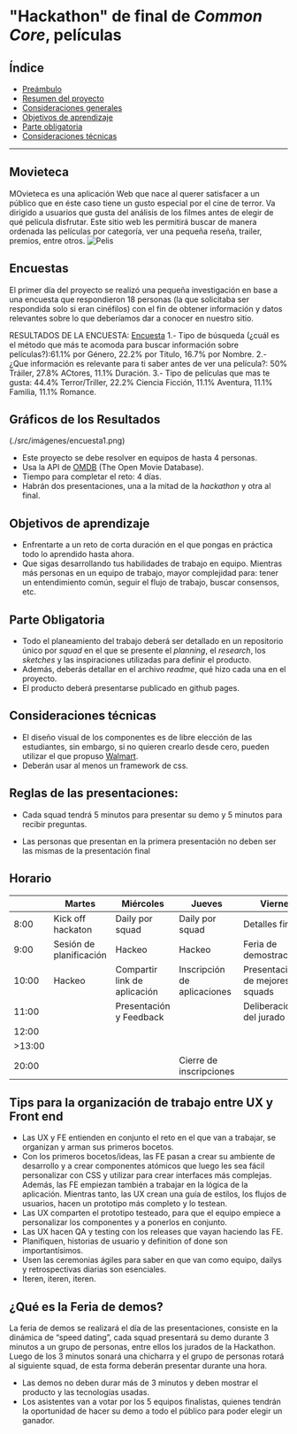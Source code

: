 # "Hackathon" de final de _Common Core_, películas

 ## Índice

 * [Preámbulo](#preámbulo)
* [Resumen del proyecto](#resumen-del-proyecto)
* [Consideraciones generales](#consideraciones-generales)
* [Objetivos de aprendizaje](#objetivos-de-aprendizaje)
* [Parte obligatoria](#parte-obligatoria)
* [Consideraciones técnicas](#consideraciones-técnicas)

 ***

 ## Movieteca

MOvieteca es una aplicación Web que nace al querer satisfacer a un público que en éste caso tiene un gusto especial por el cine de terror. Va dirigido a usuarios que gusta del análisis de los filmes antes de elegir de qué película disfrutar. Este sitio web les permitirá buscar de manera ordenada las películas por categoría, ver una pequeña reseña, trailer, premios, entre otros.
 ![Pelis](https://media.giphy.com/media/NipFetnQOuKhW/giphy.gif)

 ## Encuestas

El primer día del proyecto se realizó una pequeña investigación en base a una encuesta que respondieron 18 personas (la que solicitaba ser respondida solo si eran cinéfilos) con el fin de obtener información y datos relevantes sobre lo que deberíamos dar a conocer en nuestro sitio.

RESULTADOS DE LA ENCUESTA: [Encuesta](https://docs.google.com/forms/d/1O9Dz2TDckx_AJ71ZEVi1gz1XbMrgenVntsPM_q2BcVk/edit)
1.- Tipo de búsqueda (¿cuál es el método que más te acomoda para buscar información sobre películas?):61.1% por Género, 22.2% por Título, 16.7% por Nombre.
2.- ¿Que información es relevante para ti saber antes de ver una película?: 50% Tráiler, 27.8% ACtores, 11.1% Duración.
3.- Tipo de películas que mas te gusta: 44.4% Terror/Triller, 22.2% Ciencia Ficción, 11.1% Aventura, 11.1% Familia, 11.1% Romance.


 ## Gráficos de los Resultados

 (./src/imágenes/encuesta1.png)

 * Este proyecto se debe resolver en equipos de hasta 4 personas.
* Usa la API de [OMDB](http://www.omdbapi.com/) (The Open Movie Database).
* Tiempo para completar el reto: 4 días.
* Habrán dos presentaciones, una a la mitad de la _hackathon_ y otra al final.

 ## Objetivos de aprendizaje

 * Enfrentarte a un reto de corta duración en el que pongas en práctica todo
lo aprendido hasta ahora.
* Que sigas desarrollando tus habilidades de trabajo en equipo. Mientras más
personas en un equipo de trabajo, mayor complejidad para: tener un entendimiento
común, seguir el flujo de trabajo, buscar consensos, etc.

 ## Parte Obligatoria

 * Todo el planeamiento del trabajo deberá ser detallado en un repositorio único
por _squad_ en el que se presente el _planning_, el _research_, los _sketches_
y las inspiraciones utilizadas para definir el producto.
* Además, deberás detallar en el archivo _readme_, qué hizo cada una en el
proyecto.
* El producto deberá presentarse publicado en github pages.

 ## Consideraciones técnicas

 * El diseño visual de los componentes es de libre elección de las estudiantes,
sin embargo, si no quieren crearlo desde cero, pueden utilizar el que
propuso [Walmart](https://drive.google.com/file/d/0B6GBtl-gO6LwaVprQkFqTGI2a28/view).
* Deberán usar al menos un framework de css.

## Reglas de las presentaciones: 
* Cada squad tendrá 5 minutos para presentar su demo y 5 minutos para recibir preguntas. 

* Las personas que presentan en la primera presentación no deben ser las mismas de la presentación final 


## Horario

|       |  Martes           | Miércoles                    | Jueves                        | Viernes                               |
|------ | ------------------| ---------------------------- | ----------------------------- | ------------------------------------- |
| 8:00  | Kick off hackaton | Daily por squad              | Daily por squad               | Detalles finales                      |
| 9:00  | Sesión de planificación  | Hackeo                       | Hackeo                 | Feria de demostraciones               |
| 10:00 | Hackeo            | Compartir link de aplicación | Inscripción de aplicaciones   | Presentación de mejores squads        |
| 11:00 |                   | Presentación y Feedback      |                               | Deliberación del jurado               |
| 12:00 |                   |                              |                               |                                       |
|>13:00 |                   |                              |                               |                                       |
| 20:00 |                   |                              | Cierre de inscripciones       |                                       |

## Tips para la organización de trabajo entre UX y Front end 

* Las UX y FE entienden en conjunto el reto en el que van a trabajar, se organizan y arman sus primeros bocetos.
* Con los primeros bocetos/ideas, las FE pasan a crear su ambiente de desarrollo y a crear componentes atómicos que luego les sea fácil personalizar con CSS y utilizar para crear interfaces más complejas. Además, las FE empiezan también a trabajar en la lógica de la aplicación. Mientras tanto, las UX crean una guía de estilos, los flujos de usuarios, hacen un prototipo más completo y lo testean.
* Las UX comparten el prototipo testeado, para que el equipo empiece a personalizar los componentes y a ponerlos en conjunto.
* Las UX hacen QA y testing con los releases que vayan haciendo las FE.
* Planifiquen, historias de usuario y definition of done son importantísimos.
* Usen las ceremonias ágiles para saber en que van como equipo, dailys y retrospectivas diarias son esenciales.
* Iteren, iteren, iteren.

## ¿Qué es la Feria de demos?

La feria de demos se realizará el día de las presentaciones, consiste en la dinámica de “speed dating”, cada squad presentará su demo durante 3 minutos a un grupo de personas, entre ellos los jurados de la Hackathon. Luego de los 3 minutos sonará una chicharra y el grupo de personas rotará al siguiente squad, de esta forma deberán presentar durante una hora. 

* Las demos no deben durar más de 3 minutos y deben mostrar el producto y las tecnologías usadas.
* Los asistentes van a votar por los 5 equipos finalistas, quienes tendrán la oportunidad de hacer su demo a todo el público para poder elegir un ganador. 
